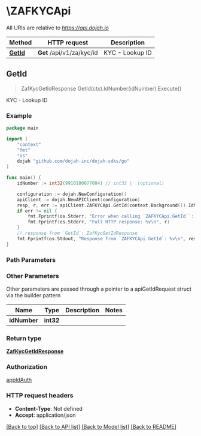 # \ZAFKYCApi

All URIs are relative to *https://api.dojah.io*

Method | HTTP request | Description
------------- | ------------- | -------------
[**GetId**](ZAFKYCApi.md#GetId) | **Get** /api/v1/za/kyc/id | KYC - Lookup ID



## GetId

> ZafKycGetIdResponse GetId(ctx).IdNumber(idNumber).Execute()

KYC - Lookup ID

### Example

```go
package main

import (
    "context"
    "fmt"
    "os"
    dojah "github.com/dojah-inc/dojah-sdks/go"
)

func main() {
    idNumber := int32(9910180077084) // int32 |  (optional)

    configuration := dojah.NewConfiguration()
    apiClient := dojah.NewAPIClient(configuration)
    resp, r, err := apiClient.ZAFKYCApi.GetId(context.Background()).IdNumber(idNumber).Execute()
    if err != nil {
        fmt.Fprintf(os.Stderr, "Error when calling `ZAFKYCApi.GetId``: %v\n", err)
        fmt.Fprintf(os.Stderr, "Full HTTP response: %v\n", r)
    }
    // response from `GetId`: ZafKycGetIdResponse
    fmt.Fprintf(os.Stdout, "Response from `ZAFKYCApi.GetId`: %v\n", resp)
}
```

### Path Parameters



### Other Parameters

Other parameters are passed through a pointer to a apiGetIdRequest struct via the builder pattern


Name | Type | Description  | Notes
------------- | ------------- | ------------- | -------------
 **idNumber** | **int32** |  | 

### Return type

[**ZafKycGetIdResponse**](ZafKycGetIdResponse.md)

### Authorization

[appIdAuth](../README.md#appIdAuth)

### HTTP request headers

- **Content-Type**: Not defined
- **Accept**: application/json

[[Back to top]](#) [[Back to API list]](../README.md#documentation-for-api-endpoints)
[[Back to Model list]](../README.md#documentation-for-models)
[[Back to README]](../README.md)

